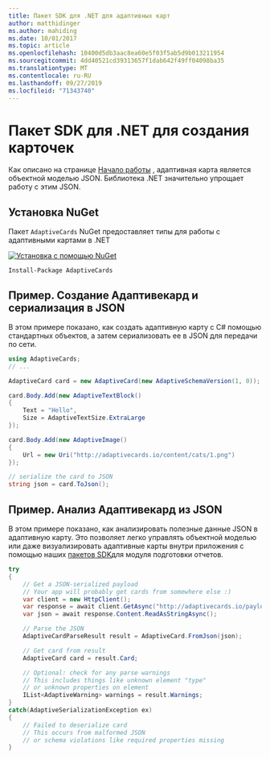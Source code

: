 ```yaml
---
title: Пакет SDK для .NET для адаптивных карт
author: matthidinger
ms.author: mahiding
ms.date: 10/01/2017
ms.topic: article
ms.openlocfilehash: 10400d5db3aac8ea60e5f03f5ab5d9b013211954
ms.sourcegitcommit: 4dd40521cd39313657f1dab642f49ff04098ba35
ms.translationtype: MT
ms.contentlocale: ru-RU
ms.lasthandoff: 09/27/2019
ms.locfileid: "71343740"
---
```

# <a name="net-sdk-for-authoring-cards"></a>Пакет SDK для .NET для создания карточек

Как описано на странице [Начало работы](../../authoring-cards/getting-started.md) , адаптивная карта является объектной моделью JSON. Библиотека .NET значительно упрощает работу с этим JSON.


## <a name="nuget-install"></a>Установка NuGet
Пакет `AdaptiveCards` NuGet предоставляет типы для работы с адаптивными картами в .NET

[![Установка с помощью NuGet](https://img.shields.io/nuget/vpre/AdaptiveCards.svg)](https://www.nuget.org/packages/AdaptiveCards)

```console
Install-Package AdaptiveCards
```

## <a name="example-create-an-adaptivecard-and-serialize-to-json"></a>Пример. Создание Адаптивекард и сериализация в JSON

В этом примере показано, как создать адаптивную карту с C# помощью стандартных объектов, а затем сериализовать ее в JSON для передачи по сети.

```csharp
using AdaptiveCards;
// ...

AdaptiveCard card = new AdaptiveCard(new AdaptiveSchemaVersion(1, 0));

card.Body.Add(new AdaptiveTextBlock() 
{
    Text = "Hello",
    Size = AdaptiveTextSize.ExtraLarge
});

card.Body.Add(new AdaptiveImage() 
{
    Url = new Uri("http://adaptivecards.io/content/cats/1.png")
});

// serialize the card to JSON
string json = card.ToJson();
```

## <a name="example-parse-an-adaptivecard-from-json"></a>Пример. Анализ Адаптивекард из JSON

В этом примере показано, как анализировать полезные данные JSON в адаптивную карту. Это позволяет легко управлять объектной моделью или даже визуализировать адаптивные карты внутри приложения с помощью наших [пакетов SDK](../../rendering-cards/getting-started.md)для модуля подготовки отчетов.

```csharp
try
{
    // Get a JSON-serialized payload
    // Your app will probably get cards from somewhere else :)
    var client = new HttpClient();
    var response = await client.GetAsync("http://adaptivecards.io/payloads/ActivityUpdate.json");
    var json = await response.Content.ReadAsStringAsync();

    // Parse the JSON 
    AdaptiveCardParseResult result = AdaptiveCard.FromJson(json);

    // Get card from result
    AdaptiveCard card = result.Card;

    // Optional: check for any parse warnings
    // This includes things like unknown element "type"
    // or unknown properties on element
    IList<AdaptiveWarning> warnings = result.Warnings;
}
catch(AdaptiveSerializationException ex)
{
    // Failed to deserialize card 
    // This occurs from malformed JSON
    // or schema violations like required properties missing 
}
```
